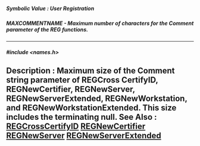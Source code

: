 ##### Symbolic Value : User Registration
##### MAXCOMMENTNAME - Maximum number of characters for the Comment parameter of the REG functions.
---
##### #include <names.h>
**Description :**
Maximum size of the Comment string parameter of REGCross CertifyID, 
REGNewCertifier, REGNewServer, REGNewServerExtended, REGNewWorkstation, and 
REGNewWorkstationExtended.  This size includes the terminating null.
**See Also :**
[REGCrossCertifyID](D:/md_files/REGCrossCertifyID.md)
[REGNewCertifier](D:/md_files/REGNewCertifier.md)
[REGNewServer](D:/md_files/REGNewServer.md)
[REGNewServerExtended](D:/md_files/REGNewServerExtended.md)
---
